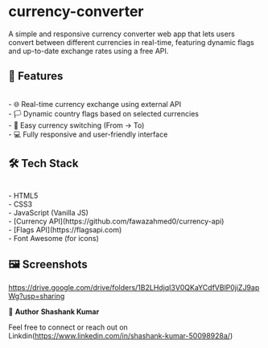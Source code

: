 # currency-converter
A simple and responsive currency converter web app that lets users convert between different currencies in real-time, featuring dynamic flags and up-to-date exchange rates using a free API.

## 🚀 Features
<br/>
- 🌐 Real-time currency exchange using external API
  <br/>
- 🏳️ Dynamic country flags based on selected currencies
  <br/>
- 🔁 Easy currency switching (From → To)
  <br/>
- 💻 Fully responsive and user-friendly interface
  <br/>

  ## 🛠️ Tech Stack
  <br/>
- HTML5
  <br/>
- CSS3
  <br/>
- JavaScript (Vanilla JS)
  <br/>
- [Currency API](https://github.com/fawazahmed0/currency-api)
  <br/>
- [Flags API](https://flagsapi.com)
  <br/>
- Font Awesome (for icons)
  <br/>

  ## 🖼️ Screenshots
  https://drive.google.com/drive/folders/1B2LHdjqI3V0QKaYCdfVBlP0jiZJ9apWg?usp=sharing
  <br/>
  
  👤 **Author**
  **Shashank Kumar**

  Feel free to connect or reach out on Linkdin(https://www.linkedin.com/in/shashank-kumar-50098928a/)
  



